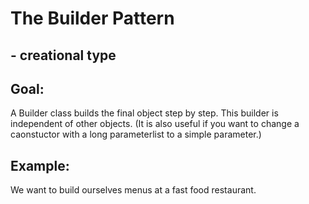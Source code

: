 # The Builder Pattern
## - creational type

## Goal: 
A Builder class builds the final object step by step. This builder is independent of other objects.
(It is also useful if you want to change a caonstuctor with a long parameterlist to a simple parameter.)

## Example: 
We want to build ourselves menus at a fast food restaurant.